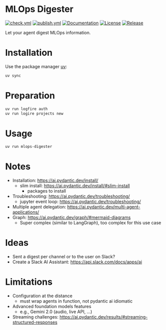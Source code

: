# MLOps Digester

[![check.yml](https://github.com/fmind/mlops-digester/actions/workflows/check.yml/badge.svg)](https://github.com/fmind/mlops-digester/actions/workflows/check.yml)
[![publish.yml](https://github.com/fmind/mlops-digester/actions/workflows/publish.yml/badge.svg)](https://github.com/fmind/mlops-digester/actions/workflows/publish.yml)
[![Documentation](https://img.shields.io/badge/documentation-available-brightgreen.svg)](https://fmind.github.io/mlops-digester/)
[![License](https://img.shields.io/github/license/fmind/mlops-digester)](https://github.com/fmind/mlops-digester/blob/main/LICENCE.txt)
[![Release](https://img.shields.io/github/v/release/fmind/mlops-digester)](https://github.com/fmind/mlops-digester/releases)

Let your agent digest MLOps information.

# Installation

Use the package manager [uv](https://docs.astral.sh/uv/):

```bash
uv sync
```

# Preparation

```bash
uv run logfire auth
uv run logire projects new
```

# Usage

```bash
uv run mlops-digester
```

# Notes

- Installation: https://ai.pydantic.dev/install/
  - slim install: https://ai.pydantic.dev/install/#slim-install
    - packages to install
- Troubleshooting: https://ai.pydantic.dev/troubleshooting/
  - jupyter event loop: https://ai.pydantic.dev/troubleshooting/
- Multiple agent delegation: https://ai.pydantic.dev/multi-agent-applications/
- Graph: https://ai.pydantic.dev/graph/#mermaid-diagrams
  - Super complex (similar to LangGraph), too complex for this use case

# Ideas

- Sent a digest per channel or to the user on Slack?
- Create a Slack AI Assistant: https://api.slack.com/docs/apps/ai

# Limitations

- Configuration at the distance
  - must wrap agents in function, not pydantic ai idiomatic
- Advanced foundation models features
  - e.g., Gemini 2.0 (audio, live API, ...)
- Streaming challenges: https://ai.pydantic.dev/results/#streaming-structured-responses
